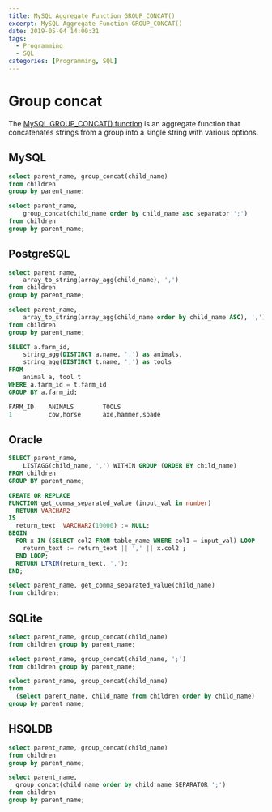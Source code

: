 ```yaml
---
title: MySQL Aggregate Function GROUP_CONCAT()
excerpt: MySQL Aggregate Function GROUP_CONCAT()
date: 2019-05-04 14:00:31
tags:
  - Programming
  - SQL
categories: [Programming, SQL]
---
```


# Group concat

The [MySQL GROUP_CONCAT() function](https://mariadb.com/kb/en/library/group_concat/) is an aggregate function that concatenates strings from a group into a single string with various options.

## MySQL

```sql
select parent_name, group_concat(child_name)
from children
group by parent_name;

select parent_name,
    group_concat(child_name order by child_name asc separator ';')
from children
group by parent_name;
```

## PostgreSQL

```sql
select parent_name,
    array_to_string(array_agg(child_name), ',')
from children
group by parent_name;

select parent_name,
    array_to_string(array_agg(child_name order by child_name ASC), ',')
from children
group by parent_name;

SELECT a.farm_id,
    string_agg(DISTINCT a.name, ',') as animals,
    string_agg(DISTINCT t.name, ',') as tools
FROM
    animal a, tool t
WHERE a.farm_id = t.farm_id
GROUP BY a.farm_id;

FARM_ID    ANIMALS        TOOLS
1          cow,horse      axe,hammer,spade
```

## Oracle

```sql
SELECT parent_name,
    LISTAGG(child_name, ',') WITHIN GROUP (ORDER BY child_name)
FROM children
GROUP BY parent_name;

CREATE OR REPLACE
FUNCTION get_comma_separated_value (input_val in number)
  RETURN VARCHAR2
IS
  return_text  VARCHAR2(10000) := NULL;
BEGIN
  FOR x IN (SELECT col2 FROM table_name WHERE col1 = input_val) LOOP
    return_text := return_text || ',' || x.col2 ;
  END LOOP;
  RETURN LTRIM(return_text, ',');
END;

select parent_name, get_comma_separated_value(child_name)
from children;
```

## SQLite

```sql
select parent_name, group_concat(child_name)
from children group by parent_name;

select parent_name, group_concat(child_name, ';')
from children group by parent_name;

select parent_name, group_concat(child_name)
from
  (select parent_name, child_name from children order by child_name)
group by parent_name;
```

## HSQLDB

```sql
select parent_name, group_concat(child_name)
from children
group by parent_name;

select parent_name,
  group_concat(child_name order by child_name SEPARATOR ';')
from children
group by parent_name;
```
